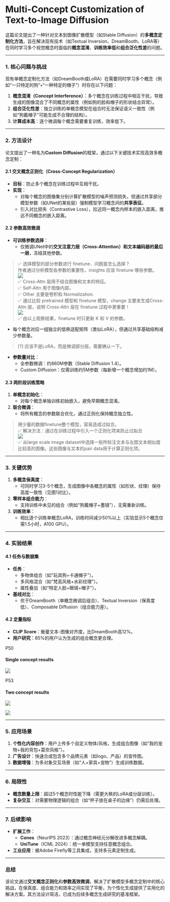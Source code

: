 # Multi-Concept Customization of Text-to-Image Diffusion

这篇论文提出了一种针对文本到图像扩散模型（如Stable Diffusion）的**多概念定制化方法**，旨在解决现有技术（如Textual Inversion、DreamBooth、LoRA等）在同时学习多个视觉概念时面临的**概念混淆**、**训练效率低**和**组合泛化性差**的问题。

---

### **1. 核心问题与挑战**
现有单概念定制化方法（如DreamBooth或LoRA）在需要同时学习多个概念（例如“一只特定的狗”+“一种特定的帽子”）时存在以下问题：
1. **概念混淆（Concept Interference）**：多个概念在训练过程中相互干扰，导致生成的图像混合了不同概念的属性（例如狗的脸和帽子的形状结合异常）。
2. **组合泛化性差**：独立训练的单概念模型在组合时无法保证语义一致性（例如“狗戴帽子”可能生成不合理的结构）。
3. **计算成本高**：逐个微调每个概念需要重复训练，效率低下。

---

### **2. 方法设计**
论文提出了一种名为**Custom Diffusion**的框架，通过以下关键技术实现高效多概念定制：

#### **2.1 交叉概念正则化（Cross-Concept Regularization）**
- **目标**：防止多个概念在训练过程中互相干扰。
- **实现**：
  - 对每个概念的图像集分别计算扩散模型的噪声预测损失，但通过共享部分模型参数（如UNet的某些层）强制模型学习概念间的**共享表征**。
  - 引入对比损失（Contrastive Loss），拉近同一概念内样本的嵌入距离，推远不同概念的嵌入距离。

#### **2.2 参数高效微调**
- **可训练参数选择**：
  - 仅微调UNet中的**交叉注意力层（Cross-Attention）**和**文本编码器的最后一层**，冻结其他参数。

> &#x2705; 选择模型的部分参数进行 finetune．问题是怎么选择？    
作者通过分析模型各参数的重要性，insights 应该 finetune 哪些参数。   
> ![](./assets/D2-45.png)   
> &#x2705; Cross-Attn 层用于结合图像和文本的特征。     
> &#x2705; Self-Attn 用于图像内部。    
> &#x2705; Other 主要是卷积和 Normalization.    
> &#x2705; 通过比较 pretrained 模型和 finetune 模型，change 主要发生成Cross-Attn 层，说明 Cross-Attn 层在 finetune 过程中更重要！    
> ![](./assets/D2-46.png)     
> &#x2705; 由以上观察结果，finetune 时只更新 K 和 V 的参数。    

  - 每个概念对应一组独立的低秩适配矩阵（类似LoRA），但通过共享基础结构减少参数量。

> [?] 应该不是LoRA，而是微调部分层。需要确认一下。

- **参数量对比**：
  - 全参数微调：约860M参数（Stable Diffusion 1.4）。
  - Custom Diffusion：仅需训练约5M参数（每新增一个概念增加约1M）。

#### **2.3 两阶段训练策略**
1. **单概念初始化**：  
   - 对每个概念单独训练初始嵌入，避免早期概念混淆。
2. **联合微调**：  
   - 将所有概念的参数联合优化，通过正则化保持概念独立性。

> 用少量的数据finetune整个模型，容易造成过拟合。    
> &#x2705; 解决方法：通过在训练过程中引入一个正则化项来防止过拟合   
![](./assets/D2-47.png)   
> &#x2705; 从large scale image dataset中选择一些所标注文本与左图文本相似度比较高的图像。这些图像与文本的pair data用于计算正则化项。


---

### **3. 关键优势**
1. **多概念保真度**：  
   - 可同时学习3-5个概念，生成图像中各概念的属性（如形状、纹理）保持高度一致性（见图1对比）。
2. **零样本组合能力**：  
   - 支持训练中未见的组合（例如“狗戴帽子+墨镜”），无需重新训练。
3. **训练效率**：  
   - 相比逐个训练单概念LoRA，训练时间减少50%以上（实验显示5个概念仅需1.5小时，A100 GPU）。

---

### **4. 实验结果**
#### **4.1 任务与数据集**
- **任务**：  
  - 多物体组合（如“玩具狗+卡通帽子”）。  
  - 多风格混合（如“梵高风格+水彩纹理”）。  
  - 属性叠加（如“特定人脸+眼镜+帽子”）。  
- **基线对比**：  
  - 优于DreamBooth（单概念微调后组合）、Textual Inversion（保真度低）、Composable Diffusion（组合能力差）。

#### **4.2 定量指标**
- **CLIP Score**：衡量文本-图像对齐度，比DreamBooth高12%。  
- **用户研究**：85%的用户认为生成的组合概念更合理。

P50   
#### Single concept results

![](./assets/D2-50.png)   
   
P53   
#### Two concept results

![](./assets/D2-53.png)    

![](./assets/D2-54.png) 

---

### **5. 应用场景**
1. **个性化内容创作**：用户上传多个自定义物体/风格，生成组合图像（如“我的宠物+我的背包+莫奈风格”）。
2. **广告设计**：快速合成包含多个品牌元素（如logo、产品）的宣传图。
3. **数据增强**：为多对象交互场景（如“人+家具+宠物”）生成训练数据。

---

### **6. 局限性**
- **概念数量上限**：超过5个概念时性能下降（需更大秩的LoRA或分层训练）。
- **复杂交互**：对需要物理逻辑的组合（如“杯子放在桌子的边缘”）仍需后处理。

---

### **7. 后续影响**
- **扩展工作**：  
  - **Cones**（NeurIPS 2023）：通过概念神经元分解改进多概念解耦。  
  - **UniTune**（ICML 2024）：统一单模型支持任意概念组合。  
- **工业应用**：被Adobe Firefly等工具集成，支持多元素定制生成。

---

### **总结**
该论文通过**交叉概念正则化**和**参数高效微调**，解决了扩散模型多概念定制中的核心挑战，在保真度、组合能力和效率之间实现了平衡，为个性化生成提供了实用化的解决方案。其方法设计简洁，已成为后续多概念生成研究的基准框架。